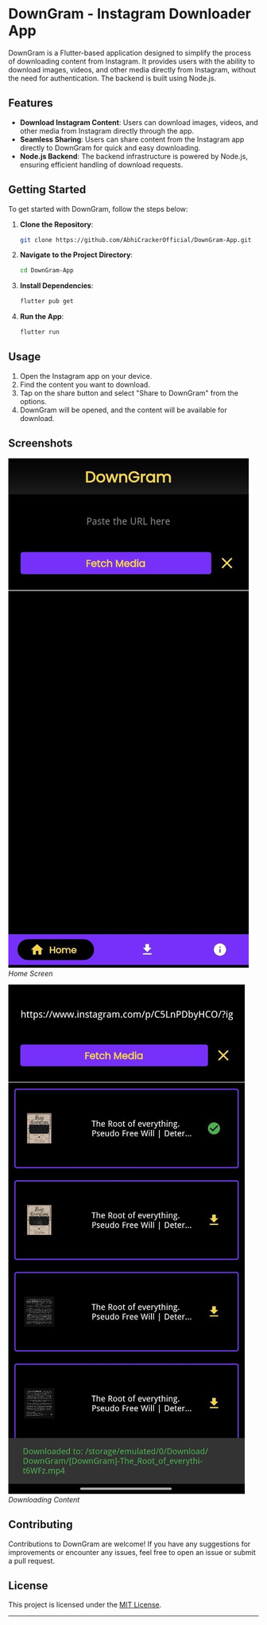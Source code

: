 # DownGram - Instagram Downloader App

DownGram is a Flutter-based application designed to simplify the process of downloading content from Instagram. It provides users with the ability to download images, videos, and other media directly from Instagram, without the need for authentication. The backend is built using Node.js.

## Features

- **Download Instagram Content**: Users can download images, videos, and other media from Instagram directly through the app.
- **Seamless Sharing**: Users can share content from the Instagram app directly to DownGram for quick and easy downloading.
- **Node.js Backend**: The backend infrastructure is powered by Node.js, ensuring efficient handling of download requests.

## Getting Started

To get started with DownGram, follow the steps below:

1. **Clone the Repository**: 
    ```bash
    git clone https://github.com/AbhiCrackerOfficial/DownGram-App.git
    ```

2. **Navigate to the Project Directory**:
    ```bash
    cd DownGram-App
    ```

3. **Install Dependencies**: 
    ```bash
    flutter pub get
    ```

4. **Run the App**: 
    ```bash
    flutter run
    ```

## Usage

1. Open the Instagram app on your device.
2. Find the content you want to download.
3. Tap on the share button and select "Share to DownGram" from the options.
4. DownGram will be opened, and the content will be available for download.

## Screenshots

![Screenshot 1](screenshots/1.jpg)
*Home Screen*

![Screenshot 2](screenshots/2.jpg)
*Downloading Content*

## Contributing

Contributions to DownGram are welcome! If you have any suggestions for improvements or encounter any issues, feel free to open an issue or submit a pull request.

## License

This project is licensed under the [MIT License](LICENSE).

---

